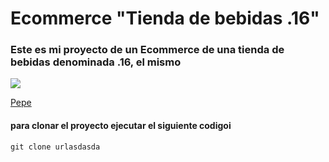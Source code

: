 # Ecommerce "Tienda de bebidas .16"

### Este es mi proyecto de un Ecommerce de una tienda de bebidas denominada **.16**, el mismo  

![](https://encrypted-tbn0.gstatic.com/images?q=tbn:ANd9GcSmmIJpaaJDG6XVyFQOQUlZHIycTI2A5PDc3Q&usqp=CAU)

[Pepe](https://www.google.com.ar/)

#### para clonar el proyecto ejecutar el siguiente codigoi

```
git clone urlasdasda
```